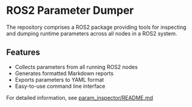 # ROS2 Parameter Dumper

The repository comprises a ROS2 package providing tools for inspecting and dumping runtime parameters across all nodes in a ROS2 system.

## Features
- Collects parameters from all running ROS2 nodes
- Generates formatted Markdown reports
- Exports parameters to YAML format
- Easy-to-use command line interface

For detailed information, see [param_inspector/README.md](src/param_inspector/README.md)